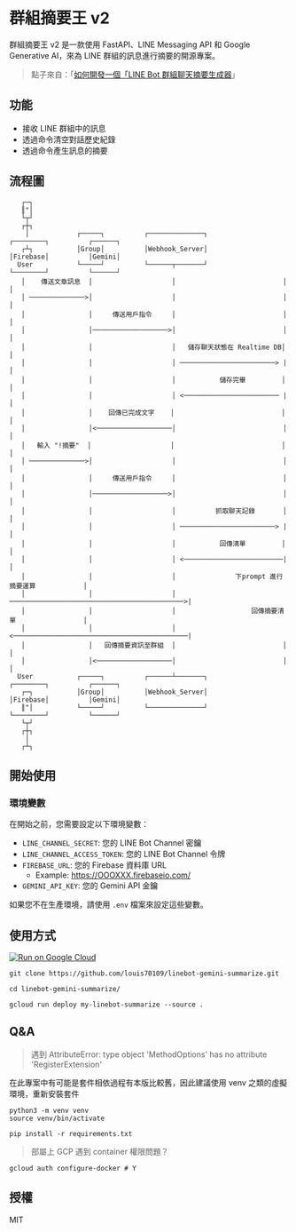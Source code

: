 # 群組摘要王 v2

群組摘要王 v2 是一款使用 FastAPI、LINE Messaging API 和 Google Generative AI，來為 LINE 群組的訊息進行摘要的開源專案。

> 點子來自：「[如何開發一個「LINE Bot 群組聊天摘要生成器](https://engineering.linecorp.com/zh-hant/blog/linebot-chatgpt)」

## 功能

- 接收 LINE 群組中的訊息
- 透過命令清空對話歷史紀錄
- 透過命令產生訊息的摘要

## 流程圖

```
   ┌─┐
   ║"│
   └┬┘
   ┌┼┐
    │            ┌─────┐          ┌──────────────┐               ┌────────┐          ┌──────┐
   ┌┴┐           │Group│          │Webhook_Server│               │Firebase│          │Gemini│
  User           └─────┘          └──────┬───────┘               └────────┘          └──────┘
   │    傳送文章訊息  │                    │                           │                  │
   │ ──────────────>│                    │                           │                  │
   │                │     傳送用戶指令     │                           │                  │
   │                │───────────────────>│                           │                  │
   │                │                    │   儲存聊天狀態在 Realtime DB│                  │
   │                │                    │ ────────────────────────> |                 │
   │                │                    │           儲存完畢         │                  │
   │                │                    │ <──────────────────────── |                  │
   │                │    回傳已完成文字    │                           │                  │
   │                │<───────────────────│                           │                  │
   │   輸入 "!摘要"  │                    │                           │                  │
   │ ──────────────>│                    │                           │                  │
   │                │     傳送用戶指令     │                           │                  │
   │                │───────────────────>│                           │                  │
   │                │                    │          抓取聊天記錄       │                  │
   │                │                    │ ────────────────────────> |                  │
   │                │                    │           回傳清單         │                  │
   │                │                    │ <─────────────────────────|                  │
   │                │                    │               下prompt 進行摘要運算            │
   │                │                    │ ────────────────────────────────────────────>|
   │                │                    │                   回傳摘要清單                 │
   │                │                    │ <────────────────────────────────────────────|
   │                │   回傳摘要資訊至群組  │                           │                  │
   │                │<───────────────────│                           │                  │
  User           ┌─────┐          ┌──────┴───────┐               ┌────────┐          ┌──────┐
   ┌─┐           │Group│          │Webhook_Server│               │Firebase│          │Gemini│
   ║"│           └─────┘          └──────────────┘               └────────┘          └──────┘
   └┬┘
   ┌┼┐
    │
   ┌┴┐
```

## 開始使用

### 環境變數

在開始之前，您需要設定以下環境變數：

- `LINE_CHANNEL_SECRET`: 您的 LINE Bot Channel 密鑰
- `LINE_CHANNEL_ACCESS_TOKEN`: 您的 LINE Bot Channel 令牌
- `FIREBASE_URL`: 您的 Firebase 資料庫 URL
  - Example: https://OOOXXX.firebaseio.com/
- `GEMINI_API_KEY`: 您的 Gemini API 金鑰

如果您不在生產環境，請使用 `.env` 檔案來設定這些變數。

## 使用方式

[![Run on Google Cloud](https://deploy.cloud.run/button.svg)](https://deploy.cloud.run)

```
git clone https://github.com/louis70109/linebot-gemini-summarize.git

cd linebot-gemini-summarize/

gcloud run deploy my-linebot-summarize --source .
```

## Q&A

> 遇到 AttributeError: type object 'MethodOptions' has no attribute 'RegisterExtension'

在此專案中有可能是套件相依過程有本版比較舊，因此建議使用 venv 之類的虛擬環境，重新安裝套件

```
python3 -m venv venv
source venv/bin/activate

pip install -r requirements.txt
```

> 部屬上 GCP 遇到 container 權限問題？

```
gcloud auth configure-docker # Y
```

## 授權

MIT
